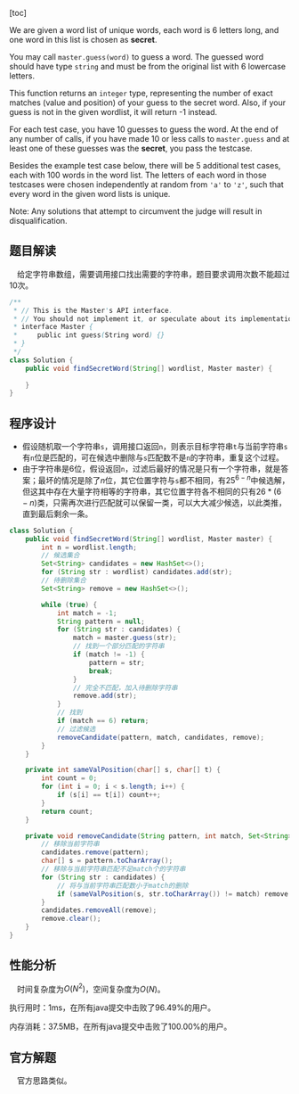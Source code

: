 [toc]

We are given a word list of unique words, each word is 6 letters long, and one word in this list is chosen as **secret**.

You may call `master.guess(word)` to guess a word.  The guessed word should have type `string` and must be from the original list with 6 lowercase letters.

This function returns an `integer` type, representing the number of exact matches (value and position) of your guess to the secret word.  Also, if your guess is not in the given wordlist, it will return -1 instead.

For each test case, you have 10 guesses to guess the word. At the end of any number of calls, if you have made 10 or less calls to `master.guess` and at least one of these guesses was the **secret**, you pass the testcase.

Besides the example test case below, there will be 5 additional test cases, each with 100 words in the word list.  The letters of each word in those testcases were chosen independently at random from `'a'` to `'z'`, such that every word in the given word lists is unique.



Note:  Any solutions that attempt to circumvent the judge will result in disqualification.



## 题目解读

&emsp;给定字符串数组，需要调用接口找出需要的字符串，题目要求调用次数不能超过10次。

```java
/**
 * // This is the Master's API interface.
 * // You should not implement it, or speculate about its implementation
 * interface Master {
 *     public int guess(String word) {}
 * }
 */
class Solution {
    public void findSecretWord(String[] wordlist, Master master) {
        
    }
}
```

## 程序设计

* 假设随机取一个字符串`s`，调用接口返回`n`，则表示目标字符串`t`与当前字符串`s`有`n`位是匹配的，可在候选中删除与`s`匹配数不是`n`的字符串，重复这个过程。
* 由于字符串是6位，假设返回`n`，过滤后最好的情况是只有一个字符串，就是答案；最坏的情况是除了$n$位，其它位置字符与`s`都不相同，有$25 ^ {6 - n}$中候选解，但这其中存在大量字符相等的字符串，其它位置字符各不相同的只有$26 * (6 - n)$类，只需再次进行匹配就可以保留一类，可以大大减少候选，以此类推，直到最后剩余一条。

```java
class Solution {
    public void findSecretWord(String[] wordlist, Master master) {
        int n = wordlist.length;
        // 候选集合
        Set<String> candidates = new HashSet<>();
        for (String str : wordlist) candidates.add(str);
        // 待删除集合
        Set<String> remove = new HashSet<>();

        while (true) {
            int match = -1;
            String pattern = null;
            for (String str : candidates) {
                match = master.guess(str);
                // 找到一个部分匹配的字符串
                if (match != -1) {
                    pattern = str;
                    break;
                }
                // 完全不匹配，加入待删除字符串
                remove.add(str);
            }
            // 找到
            if (match == 6) return;
            // 过滤候选
            removeCandidate(pattern, match, candidates, remove);
        }
    }

    private int sameValPosition(char[] s, char[] t) {
        int count = 0;
        for (int i = 0; i < s.length; i++) {
            if (s[i] == t[i]) count++;
        }
        return count;
    }

    private void removeCandidate(String pattern, int match, Set<String> candidates, Set<String> remove) {
        // 移除当前字符串
        candidates.remove(pattern);
        char[] s = pattern.toCharArray();
        // 移除与当前字符串匹配不足match个的字符串
        for (String str : candidates) {
            // 将与当前字符串匹配数小于match的删除
            if (sameValPosition(s, str.toCharArray()) != match) remove.add(str);
        }
        candidates.removeAll(remove);
        remove.clear();
    }
}
```

## 性能分析

&emsp;时间复杂度为$O(N^2)$，空间复杂度为$O(N)$。

执行用时：1ms，在所有java提交中击败了96.49%的用户。

内存消耗：37.5MB，在所有java提交中击败了100.00%的用户。

## 官方解题

&emsp;官方思路类似。